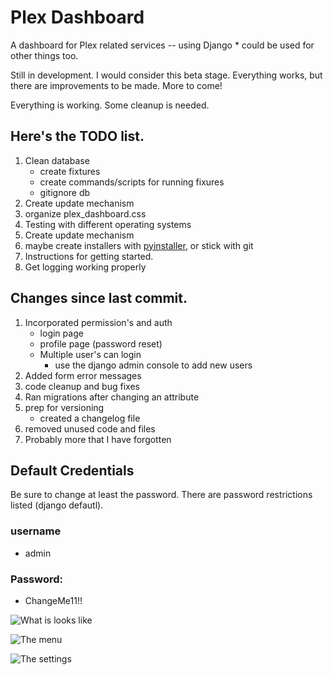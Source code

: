 # Plex Dashboard
A dashboard for Plex related services -- using Django
    * could be used for other things too.

Still in development. I would consider this beta stage. Everything works, but there are
 improvements to be made. More to come!

Everything is working. Some cleanup is needed. 
## Here's the TODO list.
   1. Clean database
        - create fixtures
        - create commands/scripts for running fixures
        - gitignore db
   2. Create update mechanism
   3. organize plex_dashboard.css
   4. Testing with different operating systems
   5. Create update mechanism
   6. maybe create installers with [pyinstaller](http://www.pyinstaller.org/), or stick with git
   7. Instructions for getting started.
   8. Get logging working properly
   
## Changes since last commit.
   1. Incorporated permission's and auth
        - login page
        - profile page (password reset)
        - Multiple user's can login
            * use the django admin console to add new users
   2. Added form error messages
   3. code cleanup and bug fixes
   4. Ran migrations after changing an attribute
   5. prep for versioning
        - created a changelog file
   6. removed unused code and files
   7. Probably more that I have forgotten
   
## Default Credentials
Be sure to change at least the password. There are password restrictions listed (django defautl).
### username
   - admin
   
### Password:
   - ChangeMe11!!
   
![What is looks like](http://i.imgur.com/jCHWMo6.png)

![The menu](http://i.imgur.com/PODI342.png)

![The settings](http://i.imgur.com/QdgBj2M.png)



